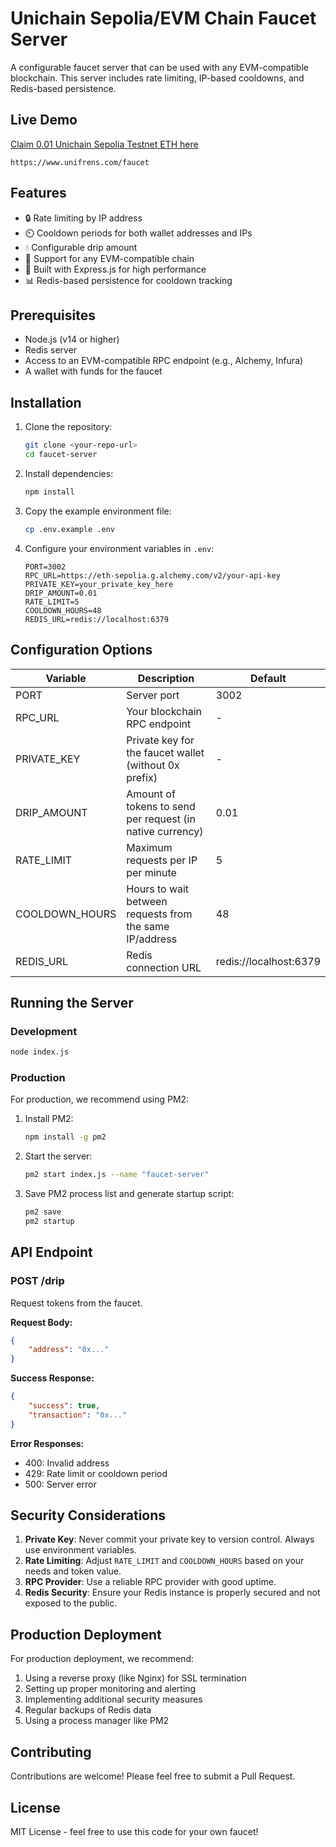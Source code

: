 # Unichain Sepolia/EVM Chain Faucet Server

A configurable faucet server that can be used with any EVM-compatible blockchain. This server includes rate limiting, IP-based cooldowns, and Redis-based persistence.

## Live Demo

[Claim 0.01 Unichain Sepolia Testnet ETH here](https://www.unifrens.com/faucet)  

`https://www.unifrens.com/faucet`

## Features

- 🔒 Rate limiting by IP address
- ⏲️ Cooldown periods for both wallet addresses and IPs
- 💧 Configurable drip amount
- 🔌 Support for any EVM-compatible chain
- 🚀 Built with Express.js for high performance
- 📊 Redis-based persistence for cooldown tracking

## Prerequisites

- Node.js (v14 or higher)
- Redis server
- Access to an EVM-compatible RPC endpoint (e.g., Alchemy, Infura)
- A wallet with funds for the faucet

## Installation

1. Clone the repository:
   ```bash
   git clone <your-repo-url>
   cd faucet-server
   ```

2. Install dependencies:
   ```bash
   npm install
   ```

3. Copy the example environment file:
   ```bash
   cp .env.example .env
   ```

4. Configure your environment variables in `.env`:
   ```env
   PORT=3002
   RPC_URL=https://eth-sepolia.g.alchemy.com/v2/your-api-key
   PRIVATE_KEY=your_private_key_here
   DRIP_AMOUNT=0.01
   RATE_LIMIT=5
   COOLDOWN_HOURS=48
   REDIS_URL=redis://localhost:6379
   ```

## Configuration Options

| Variable | Description | Default |
|----------|-------------|---------|
| PORT | Server port | 3002 |
| RPC_URL | Your blockchain RPC endpoint | - |
| PRIVATE_KEY | Private key for the faucet wallet (without 0x prefix) | - |
| DRIP_AMOUNT | Amount of tokens to send per request (in native currency) | 0.01 |
| RATE_LIMIT | Maximum requests per IP per minute | 5 |
| COOLDOWN_HOURS | Hours to wait between requests from the same IP/address | 48 |
| REDIS_URL | Redis connection URL | redis://localhost:6379 |

## Running the Server

### Development
```bash
node index.js
```

### Production
For production, we recommend using PM2:

1. Install PM2:
   ```bash
   npm install -g pm2
   ```

2. Start the server:
   ```bash
   pm2 start index.js --name "faucet-server"
   ```

3. Save PM2 process list and generate startup script:
   ```bash
   pm2 save
   pm2 startup
   ```

## API Endpoint

### POST /drip

Request tokens from the faucet.

**Request Body:**
```json
{
    "address": "0x..."
}
```

**Success Response:**
```json
{
    "success": true,
    "transaction": "0x..."
}
```

**Error Responses:**
- 400: Invalid address
- 429: Rate limit or cooldown period
- 500: Server error

## Security Considerations

1. **Private Key**: Never commit your private key to version control. Always use environment variables.
2. **Rate Limiting**: Adjust `RATE_LIMIT` and `COOLDOWN_HOURS` based on your needs and token value.
3. **RPC Provider**: Use a reliable RPC provider with good uptime.
4. **Redis Security**: Ensure your Redis instance is properly secured and not exposed to the public.

## Production Deployment

For production deployment, we recommend:

1. Using a reverse proxy (like Nginx) for SSL termination
2. Setting up proper monitoring and alerting
3. Implementing additional security measures
4. Regular backups of Redis data
5. Using a process manager like PM2

## Contributing

Contributions are welcome! Please feel free to submit a Pull Request.

## License

MIT License - feel free to use this code for your own faucet! 
